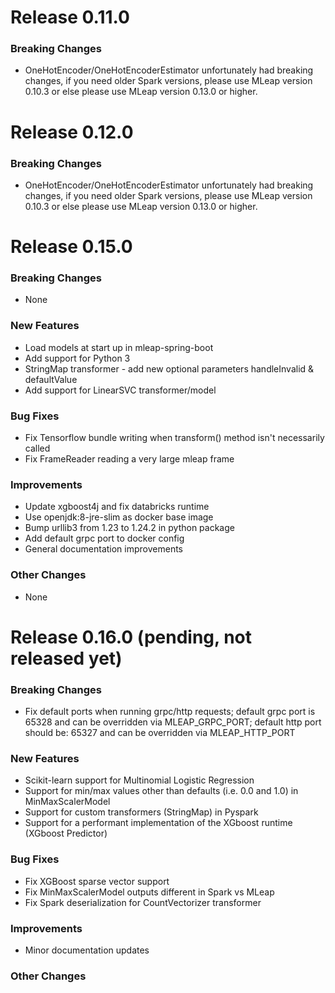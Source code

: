 # Release 0.11.0

### Breaking Changes
- OneHotEncoder/OneHotEncoderEstimator unfortunately had breaking changes, if you need older Spark versions, please use MLeap version 0.10.3 or else please use MLeap version 0.13.0 or higher.

# Release 0.12.0

### Breaking Changes
- OneHotEncoder/OneHotEncoderEstimator unfortunately had breaking changes, if you need older Spark versions, please use MLeap version 0.10.3 or else please use MLeap version 0.13.0 or higher.

# Release 0.15.0

### Breaking Changes
- None

### New Features
- Load models at start up in mleap-spring-boot
- Add support for Python 3
- StringMap transformer - add new optional parameters handleInvalid & defaultValue
- Add support for LinearSVC transformer/model 

### Bug Fixes
- Fix Tensorflow bundle writing when transform() method isn't necessarily called 
- Fix FrameReader reading a very large mleap frame

### Improvements
- Update xgboost4j and fix databricks runtime
- Use openjdk:8-jre-slim as docker base image
- Bump urllib3 from 1.23 to 1.24.2 in python package
- Add default grpc port to docker config
- General documentation improvements

### Other Changes
- None

# Release 0.16.0 (pending, not released yet)

### Breaking Changes
- Fix default ports when running grpc/http requests; default grpc port is 65328 and can be overridden via MLEAP_GRPC_PORT; default http port should be: 65327 and can be overridden via MLEAP_HTTP_PORT

### New Features
- Scikit-learn support for Multinomial Logistic Regression
- Support for min/max values other than defaults (i.e. 0.0 and 1.0) in MinMaxScalerModel
- Support for custom transformers (StringMap) in Pyspark
- Support for a performant implementation of the XGboost runtime (XGboost Predictor)

### Bug Fixes
- Fix XGBoost sparse vector support
- Fix MinMaxScalerModel outputs different in Spark vs MLeap
- Fix Spark deserialization for CountVectorizer transformer

### Improvements
- Minor documentation updates

### Other Changes
